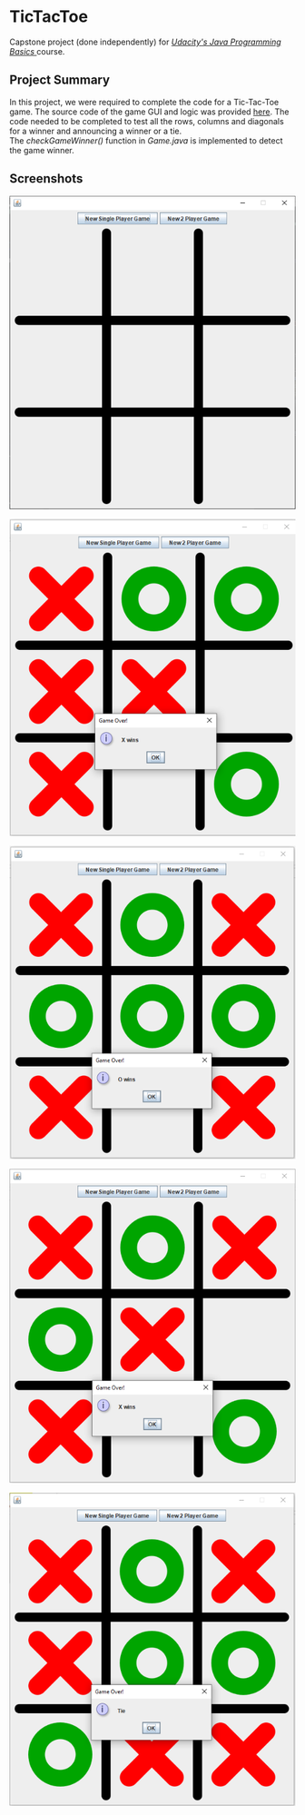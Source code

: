 # TicTacToe

Capstone project (done independently) for <i> <a href = "https://in.udacity.com/course/java-programming-basics--ud282" title = "Udacity's Java basics"> Udacity's Java Programming Basics </a> </i> course.

Project Summary
---------------
In this project, we were required to complete the code for a Tic-Tac-Toe game. The source code of the game GUI and logic was provided <a href = "https://github.com/udacity/ud282" title = "GitHub project code for Java"> here</a>. The code needed to be completed to test all the rows, columns and diagonals for a winner and announcing a winner or a tie. <br>
The <i> checkGameWinner() </i> function in <i> Game.java </i> is implemented to detect the game winner.

Screenshots
-----------
![Game start](screenshots/1-gameStart.PNG "Game start")

!['X' column win](screenshots/2-columnWin.PNG "'X' column win")

!['O' row win](screenshots/3-rowWin.PNG "'O' row win")

!['X' diagonal win](screenshots/4-diagonalWin.PNG "'X' diagonal win")

![Game tied](screenshots/5-gameTie.PNG "Game tied")
